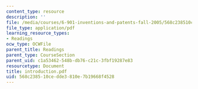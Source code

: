 ```yaml
---
content_type: resource
description: ''
file: /media/courses/6-901-inventions-and-patents-fall-2005/568c238510cedde3810e7b19668f4528_introduction.pdf
file_type: application/pdf
learning_resource_types:
- Readings
ocw_type: OCWFile
parent_title: Readings
parent_type: CourseSection
parent_uid: c1a53462-548b-db76-c21c-3fbf19287e83
resourcetype: Document
title: introduction.pdf
uid: 568c2385-10ce-dde3-810e-7b19668f4528
---
```

